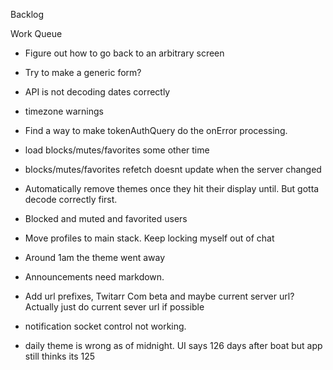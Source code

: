 Backlog

Work Queue
* Figure out how to go back to an arbitrary screen
* Try to make a generic form?
* API is not decoding dates correctly
* timezone warnings
* Find a way to make tokenAuthQuery do the onError processing.
* load blocks/mutes/favorites some other time
* blocks/mutes/favorites refetch doesnt update when the server changed

* Automatically remove themes once they hit their display until. But gotta decode correctly first.
* Blocked and muted and favorited users
* Move profiles to main stack. Keep locking myself out of chat
* Around 1am the theme went away
* Announcements need markdown.
* Add url prefixes, Twitarr Com beta and maybe current server url? Actually just do current sever url if possible
* notification socket control not working.
* daily theme is wrong as of midnight. UI says 126 days after boat but app still thinks its 125
